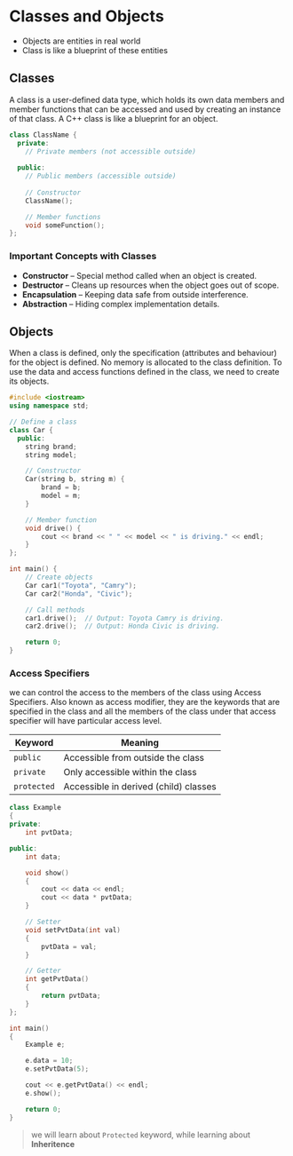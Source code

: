 # Classes and Objects

- Objects are entities in real world
- Class is like a blueprint of these entities

## Classes

A class is a user-defined data type, which holds its own data members and member functions that can be accessed and used by creating an instance of that class. A C++ class is like a blueprint for an object.

```cpp
class ClassName {
  private:
    // Private members (not accessible outside)
  
  public:
    // Public members (accessible outside)
    
    // Constructor
    ClassName();

    // Member functions
    void someFunction();
};

```

### Important Concepts with Classes

- **Constructor** – Special method called when an object is created.
- **Destructor** – Cleans up resources when the object goes out of scope.
- **Encapsulation** – Keeping data safe from outside interference.
- **Abstraction** – Hiding complex implementation details.

## Objects

When a class is defined, only the specification (attributes and behaviour) for the object is defined. No memory is allocated to the class definition. To use the data and access functions defined in the class, we need to create its objects.

```cpp
#include <iostream>
using namespace std;

// Define a class
class Car {
  public:
    string brand;
    string model;

    // Constructor
    Car(string b, string m) {
        brand = b;
        model = m;
    }

    // Member function
    void drive() {
        cout << brand << " " << model << " is driving." << endl;
    }
};

int main() {
    // Create objects
    Car car1("Toyota", "Camry");
    Car car2("Honda", "Civic");

    // Call methods
    car1.drive();  // Output: Toyota Camry is driving.
    car2.drive();  // Output: Honda Civic is driving.

    return 0;
}

```

### Access Specifiers

we can control the access to the members of the class using Access Specifiers. Also known as access modifier, they are the keywords that are specified in the class and all the members of the class under that access specifier will have particular access level.

| Keyword     | Meaning                               |
| ----------- | ------------------------------------- |
| `public`    | Accessible from outside the class     |
| `private`   | Only accessible within the class      |
| `protected` | Accessible in derived (child) classes |

```cpp
class Example
{
private:
    int pvtData;

public:
    int data;

    void show()
    {
        cout << data << endl;
        cout << data * pvtData;
    }

    // Setter
    void setPvtData(int val)
    {
        pvtData = val;
    }

    // Getter
    int getPvtData()
    {
        return pvtData;
    }
};

int main()
{
    Example e;

    e.data = 10;
    e.setPvtData(5);

    cout << e.getPvtData() << endl;
    e.show();

    return 0;
}

```

> we will learn about `Protected` keyword, while learning about **Inheritence**